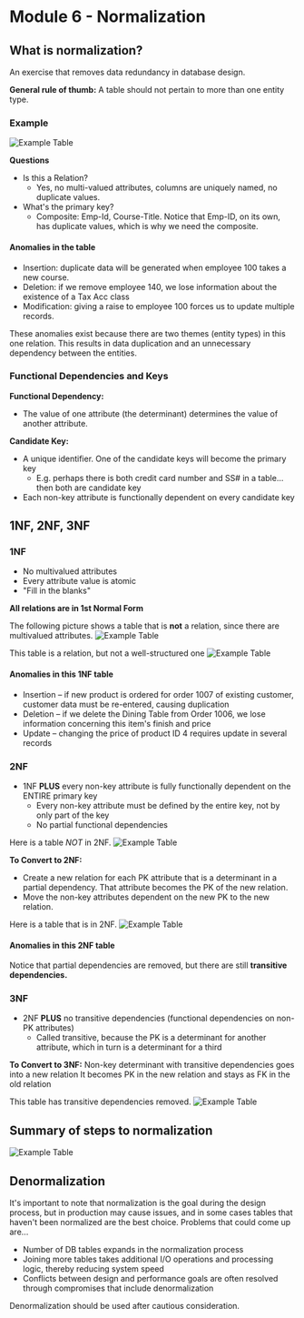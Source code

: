 # Module 6 - Normalization

## What is normalization?
An exercise that removes data redundancy in database design.

__General rule of thumb:__ A table should not pertain to more than one entity type.

### Example

![Example Table](./img/m6.example.table.1.png)

__Questions__

- Is this a Relation?
    - Yes, no multi-valued attributes, columns are uniquely named, no duplicate values.
- What's the primary key?
    - Composite: Emp-Id, Course-Title. Notice that Emp-ID, on its own, has duplicate values, which is why we need the composite.

#### Anomalies in the table

- Insertion: duplicate data will be generated when employee 100 takes a new course.
- Deletion: if we remove employee 140, we lose information about the existence of a Tax Acc class
- Modification: giving a raise to employee 100 forces us to update multiple records.

These anomalies exist because there are two themes (entity types) in this one relation. This results in data duplication and an unnecessary dependency between the entities.

### Functional Dependencies and Keys

__Functional Dependency:__

- The value of one attribute (the determinant) determines the value of another attribute.

__Candidate Key:__

- A unique identifier. One of the candidate keys will become the primary key
    - E.g. perhaps there is both credit card number and SS# in a table… then both are candidate key
- Each non-key attribute is functionally dependent on every candidate key

## 1NF, 2NF, 3NF

### 1NF

- No multivalued attributes
- Every attribute value is atomic
- "Fill in the blanks"

__All relations are in 1st Normal Form__

The following picture shows a table that is __not__ a relation, since there are multivalued attributes.
![Example Table](./img/m6.not.1nf.png)


This table is a relation, but not a well-structured one
![Example Table](./img/m6.is.1nf.png)



#### Anomalies in this 1NF table
- Insertion – if new product is ordered for order 1007 of existing customer, customer data must be re-entered, causing duplication
- Deletion – if we delete the Dining Table from Order 1006, we lose information concerning this item's finish and price
- Update – changing the price of product ID 4 requires update in several records


### 2NF

- 1NF __PLUS__ every non-key attribute is fully functionally dependent on the ENTIRE primary key
    - Every non-key attribute must be defined by the entire key, not by only part of the key
    - No partial functional dependencies

Here is a table _NOT_ in 2NF.
![Example Table](./img/m6.not.2nf.png)

__To Convert to 2NF:__

- Create a new relation for each PK attribute that is a determinant in a partial dependency.  That attribute becomes the PK of the new relation.
- Move the non-key attributes dependent on the new PK to the new relation.

Here is a table that is in 2NF.
![Example Table](./img/m6.is.2nf.png)

#### Anomalies in this 2NF table
Notice that partial dependencies are removed, but there are still __transitive dependencies.__

### 3NF

- 2NF __PLUS__ no transitive dependencies (functional dependencies on non-PK attributes)
    - Called transitive, because the PK is a determinant for another attribute, which in turn is a determinant for a third

__To Convert to 3NF:__
Non-key determinant with transitive dependencies goes into a new relation
It becomes PK in the new relation and stays as FK in the old relation

This table has transitive dependencies removed.
![Example Table](./img/m6.is.3nf.png)

## Summary of steps to normalization

![Example Table](./img/m6.steps.png)

## Denormalization

It's important to note that normalization is the goal during the design process, but in production may cause issues, and in some cases tables that haven't been normalized are the best choice. Problems that could come up are...

- Number of DB tables expands in the normalization process
- Joining more tables takes additional I/O operations and processing logic, thereby reducing system speed
- Conflicts between design and performance goals are often resolved through compromises that include denormalization

Denormalization should be used after cautious consideration.


